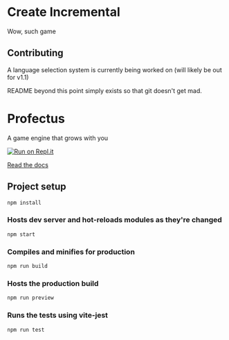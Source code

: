# Create Incremental

Wow, such game

## Contributing

A language selection system is currently being worked on (will likely be out for v1.1)

README beyond this point simply exists so that git doesn't get mad.

# Profectus

A game engine that grows with you

[![Run on Repl.it](https://repl.it/badge/github/profectus-engine/Profectus)](https://repl.it/github/profectus-engine/Profectus)

[Read the docs](https://moddingtree.com)

## Project setup
```
npm install
```

### Hosts dev server and hot-reloads modules as they're changed
```
npm start
```

### Compiles and minifies for production
```
npm run build
```

### Hosts the production build
```
npm run preview
```

### Runs the tests using vite-jest
```
npm run test
```
